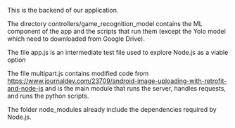 This is the backend of our application.

The directory controllers/game_recognition_model contains the ML component of the app and the scripts that run them (except the Yolo model which need to downloaded from Google Drive).

The file app.js is an intermediate test file used to explore Node.js as a viable option

The file multipart.js contains modified code from https://www.journaldev.com/23709/android-image-uploading-with-retrofit-and-node-js and is the main module that runs the server, handles requests,
and runs the python scripts.

The folder node_modules already include the dependencies required by Node.js.
